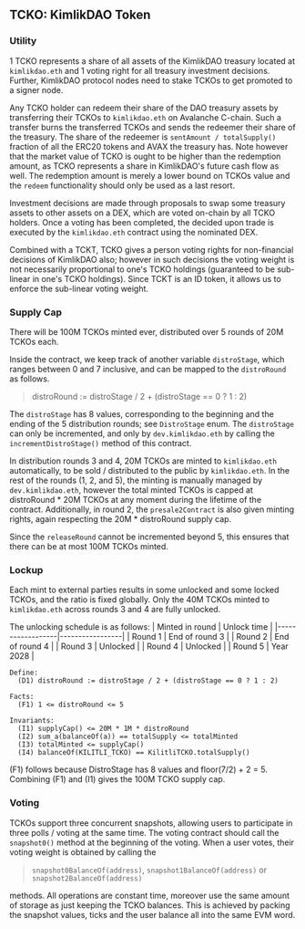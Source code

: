 ## TCKO: KimlikDAO Token


### Utility
1 TCKO represents a share of all assets of the KimlikDAO treasury located
at `kimlikdao.eth` and 1 voting right for all treasury investment decisions.
Further, KimlikDAO protocol nodes need to stake TCKOs to get promoted to a
signer node.

Any TCKO holder can redeem their share of the DAO treasury assets by
transferring their TCKOs to `kimlikdao.eth` on Avalanche C-chain. Such a
transfer burns the transferred TCKOs and sends the redeemer their share of
the treasury. The share of the redeemer is `sentAmount / totalSupply()`
fraction of all the ERC20 tokens and AVAX the treasury has.
Note however that the market value of TCKO is ought to be higher than the
redemption amount, as TCKO represents a share in KimlikDAO's future cash
flow as well. The redemption amount is merely a lower bound on TCKOs value
and the `redeem` functionality should only be used as a last resort.
 
Investment decisions are made through proposals to swap some treasury assets
to other assets on a DEX, which are voted on-chain by all TCKO holders. Once
a voting has been completed, the decided upon trade is executed by the
`kimlikdao.eth` contract using the nominated DEX.

Combined with a TCKT, TCKO gives a person voting rights for non-financial
decisions of KimlikDAO also; however in such decisions the voting weight is
not necessarily proportional to one's TCKO holdings (guaranteed to be
sub-linear in one's TCKO holdings). Since TCKT is an ID token, it allows us
to enforce the sub-linear voting weight.

### Supply Cap
There will be 100M TCKOs minted ever, distributed over 5 rounds of 20M TCKOs
each.

Inside the contract, we keep track of another variable `distroStage`, which
ranges between 0 and 7 inclusive, and can be mapped to the `distroRound` as
follows.

> distroRound :=  distroStage / 2 + (distroStage == 0 ? 1 : 2)

The `distroStage` has 8 values, corresponding to the beginning and the
ending of the 5 distribution rounds; see `DistroStage` enum.
The `distroStage` can only be incremented, and only by `dev.kimlikdao.eth`
by calling the `incrementDistroStage()` method of this contract.

In distribution rounds 3 and 4, 20M TCKOs are minted to `kimlikdao.eth`
automatically, to be sold / distributed to the public by `kimlikdao.eth`.
In the rest of the rounds (1, 2, and 5), the minting is manually managed
by `dev.kimlikdao.eth`, however the total minted TCKOs is capped at
distroRound * 20M TCKOs at any moment during the lifetime of the contract.
Additionally, in round 2, the `presale2Contract` is also given minting
rights, again respecting the 20M * distroRound supply cap.

Since the `releaseRound` cannot be incremented beyond 5, this ensures that
there can be at most 100M TCKOs minted.

### Lockup
Each mint to external parties results in some unlocked and some locked
TCKOs, and the ratio is fixed globally. Only the 40M TCKOs minted to
`kimlikdao.eth` across rounds 3 and 4 are fully unlocked.

The unlocking schedule is as follows:
| Minted in round  |  Unlock time    |
|------------------|-----------------|
|   Round 1        |  End of round 3 |
|   Round 2        |  End of round 4 |
|   Round 3        |  Unlocked       |
|   Round 4        |  Unlocked       |
|   Round 5        |  Year 2028      |

```
Define:
  (D1) distroRound := distroStage / 2 + (distroStage == 0 ? 1 : 2)

Facts:
  (F1) 1 <= distroRound <= 5

Invariants:
  (I1) supplyCap() <= 20M * 1M * distroRound
  (I2) sum_a(balanceOf(a)) == totalSupply <= totalMinted
  (I3) totalMinted <= supplyCap()
  (I4) balanceOf(KILITLI_TCKO) == KilitliTCKO.totalSupply()
```
(F1) follows because DistroStage has 8 values and floor(7/2) + 2 = 5.
Combining (F1) and (I1) gives the 100M TCKO supply cap.

### Voting
TCKOs support three concurrent snapshots, allowing users to participate
in three polls / voting at the same time. The voting contract should call
the `snapshot0()` method at the beginning of the voting. When a user votes,
their voting weight is obtained by calling the

> `snapshot0BalanceOf(address)`,
> `snapshot1BalanceOf(address)` or
> `snapshot2BalanceOf(address)`

methods. All operations are constant time, moreover use the same amount of
storage as just keeping the TCKO balances. This is achieved by packing the
snapshot values, ticks and the user balance all into the same EVM word.
